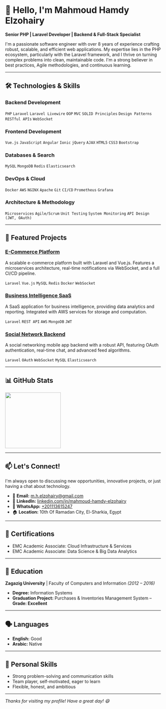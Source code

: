 # 👋 Hello, I'm Mahmoud Hamdy Elzohairy

**Senior PHP | Laravel Developer | Backend & Full-Stack Specialist**

I'm a passionate software engineer with over 8 years of experience crafting robust, scalable, and efficient web applications. My expertise lies in the PHP ecosystem, particularly with the Laravel framework, and I thrive on turning complex problems into clean, maintainable code. I'm a strong believer in best practices, Agile methodologies, and continuous learning.

---

## 🛠️ Technologies & Skills

### **Backend Development**
`PHP` `Laravel` `Laravel Livewire` `OOP` `MVC` `SOLID Principles` `Design Patterns` `RESTful APIs` `WebSocket`

### **Frontend Development**
`Vue.js` `JavaScript` `Angular` `Ionic` `jQuery` `AJAX` `HTML5` `CSS3` `Bootstrap`

### **Databases & Search**
`MySQL` `MongoDB` `Redis` `Elasticsearch`

### **DevOps & Cloud**
`Docker` `AWS` `NGINX` `Apache` `Git` `CI/CD` `Prometheus` `Grafana`

### **Architecture & Methodology**
`Microservices` `Agile/Scrum` `Unit Testing` `System Monitoring` `API Design (JWT, OAuth)`

---

<!--## 💼 Professional Experience

### **Senior PHP Developer (Laravel)** | SeamLabs *(2023 – Present)*
- Developed and maintained high-performance, scalable Laravel applications for business intelligence and mobile platforms
- Architected and optimized RESTful APIs, ensuring seamless integration with mobile applications
- Enhanced system performance and scalability through advanced database optimization techniques

### **Full-Stack Developer (Laravel | VueJs)** | Tocaan *(2020 – 2023)*
- Delivered end-to-end solutions for e-commerce, SaaS, social, and medical platforms
- Engineered dynamic and responsive frontends using Vue.js, integrated with robust Laravel backends
- Strengthened application security and reliability by implementing JWT and OAuth protocols

### **Back-End PHP Developer** | Wisyst *(2019 – 2020)*
- Designed and implemented backend services for e-commerce and medical projects
- Collaborated closely with front-end teams to optimize performance and enhance user experience

### **Back-End PHP Developer** | Jdeed Elnozom *(2019)*
- Built CMS and LMS platforms related to Islamic studies and Quran interpretations

### **Back-End Developer** | It Plus *(2018 – 2019)*
- Developed social and contracting/provider applications using PHP and Angular

### **Junior PHP Developer** | Tech Storm *(2016 – 2017)*
- Built POS and commercial systems with PHP, MySQL, and Bootstrap

### **PHP Web Developer** | Freelancer *(2015 – 2016)*
- Delivered custom projects for various clients using PHP and MySQL

--- -->

## 🚀 Featured Projects

### [**E-Commerce Platform**](https://github.com/mahmoud-elzohairy/ecommerce-platform)
A scalable e-commerce platform built with Laravel and Vue.js. Features a microservices architecture, real-time notifications via WebSocket, and a full CI/CD pipeline.

`Laravel` `Vue.js` `MySQL` `Redis` `Docker` `WebSocket`

### [**Business Intelligence SaaS**](https://github.com/mahmoud-elzohairy/business-intelligence-saas)
A SaaS application for business intelligence, providing data analytics and reporting. Integrated with AWS services for storage and computation.

`Laravel` `REST API` `AWS` `MongoDB` `JWT`

### [**Social Network Backend**](https://github.com/mahmoud-elzohairy/social-network-backend)
A social networking mobile app backend with a robust API, featuring OAuth authentication, real-time chat, and advanced feed algorithms.

`Laravel` `OAuth` `WebSocket` `MySQL` `Elasticsearch`

---

## 📊 GitHub Stats

<img height="180em" src="https://github-readme-stats.vercel.app/api/top-langs/?username=mahmoud-elzohairy&layout=compact&theme=radical&hide_border=true" />

---

## 📫 Let's Connect!

I'm always open to discussing new opportunities, innovative projects, or just having a chat about technology.

- 📧 **Email:** [m.h.elzohairy@gmail.com](mailto:m.h.elzohairy@gmail.com)
- 💼 **LinkedIn:** [linkedin.com/in/mahmoud-hamdy-elzohairy](https://www.linkedin.com/in/mahmoud-hamdy-elzohairy/)
- 📱 **WhatsApp:** [+201113615247](https://wa.me/201113615247)
- 🏠 **Location:** 10th Of Ramadan City, El-Sharkia, Egypt

---

## 📜 Certifications

- EMC Academic Associate: Cloud Infrastructure & Services
- EMC Academic Associate: Data Science & Big Data Analytics

---

## 📝 Education

**Zagazig University** | Faculty of Computers and Information *(2012 – 2016)*
- **Degree:** Information Systems
- **Graduation Project:** Purchases & Inventories Management System – **Grade: Excellent**

---

## 🗣️ Languages

- **English:** Good
- **Arabic:** Native

---

## 🎯 Personal Skills

- Strong problem-solving and communication skills
- Team player, self-motivated, eager to learn
- Flexible, honest, and ambitious

---

*Thanks for visiting my profile! Have a great day! 😄*
